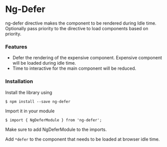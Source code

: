 # Ng-Defer

ng-defer directive makes the component to be rendered during Idle time. Optionally pass priority to the directive to load components based on priority.

### Features
  - Defer the rendering of the expensive component. Expensive component will be loaded during idle time. 
  - Time to interactive for the main component will be reduced.

### Installation

Install the library using
```
$ npm install --save ng-defer
```
Import it in your module
```
$ import { NgDeferModule } from 'ng-defer';
```
Make sure to add NgDeferModule to the imports.

Add `*defer` to the component that needs to be loaded at browser idle time.